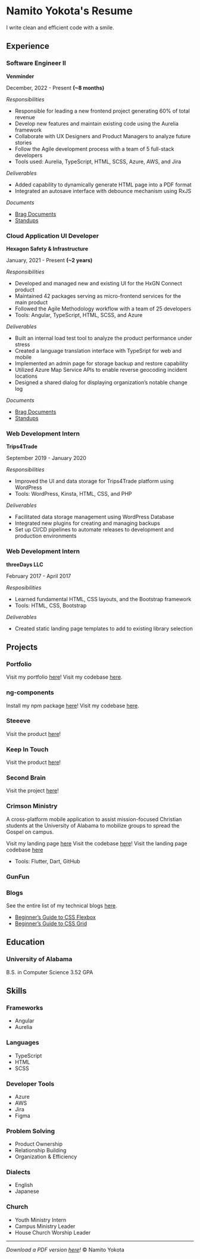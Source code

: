 # Namito Yokota's Resume

I write clean and efficient code with a smile.

## Experience

### Software Engineer II

**Venminder**

December, 2022 - Present **(~8 months)**

_Responsibilities_

-   Responsible for leading a new frontend project generating 60% of total revenue
-   Develop new features and maintain existing code using the Aurelia framework
-   Collaborate with UX Designers and Product Managers to analyze future stories
-   Follow the Agile development process with a team of 5 full-stack developers
-   Tools used: Aurelia, TypeScript, HTML, SCSS, Azure, AWS, and Jira

_Deliverables_

-   Added capability to dynamically generate HTML page into a PDF format
-   Integrated an autosave interface with debounce mechanism using RxJS

_Documents_

-   [Brag Documents](./brags/venminder.md)
-   [Standups](./standups/venminder.md)

### Cloud Application UI Developer

**Hexagon Safety & Infrastructure**

January, 2021 - Present **(~2 years)**

_Responsibilities_

-   Developed and managed new and existing UI for the HxGN Connect product
-   Maintained 42 packages serving as micro-frontend services for the main product
-   Followed the Agile Methodology workflow with a team of 25 developers
-   Tools: Angular, TypeScript, HTML, SCSS, and Azure

_Deliverables_

-   Built an internal load test tool to analyze the product performance under stress
-   Created a language translation interface with TypeSript for web and mobile
-   Implemented an admin page for storage backup and restore capability
-   Utilized Azure Map Service APIs to enable reverse geocoding incident locations
-   Designed a shared dialog for displaying organization’s notable change log

_Documents_

-   [Brag Documents](./brags/hexagon.md)
-   [Standups](./standups/hexagon.md)

### Web Development Intern

**Trips4Trade**

September 2019 - January 2020

_Responsibilities_

-   Improved the UI and data storage for Trips4Trade platform using WordPress
-   Tools: WordPress, Kinsta, HTML, CSS, and PHP

_Deliverables_

-   Facilitated data storage management using WordPress Database
-   Integrated new plugins for creating and managing backups
-   Set up CI/CD pipelines to automate releases to development and production environments

### Web Development Intern

**threeDays LLC**

February 2017 - April 2017

_Resposibilities_

-   Learned fundamental HTML, CSS layouts, and the Bootstrap framework
-   Tools: HTML, CSS, Bootstrap

_Deliverables_

-   Created static landing page templates to add to existing library selection

## Projects

### Portfolio

Visit my portfolio [here](https://www.namito.wiki/)!
Visit my codebase [here](https://github.com/namitoyokota/portfolio).

### ng-components

Install my npm package [here](https://www.npmjs.com/package/@namitoyokota/ng-components)!
Visit my codebase [here](https://github.com/namitoyokota/ng-components).

### Steeeve

Visit the product [here](https://steeeve.vercel.app/)!

### Keep In Touch

Visit the product [here](https://www.keepintouch.cc/landing)!

### Second Brain

Visit the project [here](https://search.namito.wiki/)!

### Crimson Ministry

A cross-platform mobile application to assist mission-focused Christian students at the University of Alabama to mobilize groups to spread the Gospel on campus.

Visit my landing page [here](https://crimsonministry.netlify.app)
Visit the codebase [here](https://github.com/crimsonministry/CrimsonMinistry)!
Visit the landing page codebase [here](https://github.com/crimsonministry/CrimsonMinistryWeb)

-   Tools: Flutter, Dart, GitHub

### GunFun

### Blogs

See the entire list of my technical blogs [here](https://blogs.namito.wiki).

-   [Beginner’s Guide to CSS Flexbox](https://blogs.namito.wiki/beginners-guide-to-css-flexbox)
-   [Beginner’s Guide to CSS Grid](https://blogs.namito.wiki/beginners-guide-to-css-grid)

## Education

### University of Alabama

B.S. in Computer Science
3.52 GPA

## Skills

### Frameworks

-   Angular
-   Aurelia

### Languages

-   TypeScript
-   HTML
-   SCSS

### Developer Tools

-   Azure
-   AWS
-   Jira
-   Figma

### Problem Solving

-   Product Ownership
-   Relationship Building
-   Organization & Efficiency

### Dialects

-   English
-   Japanese

### Church

-   Youth Ministry Intern
-   Campus Ministry Leader
-   House Church Worship Leader

<hr />

_Download a PDF version [here](./resume.pdf)!_
&copy; Namito Yokota
